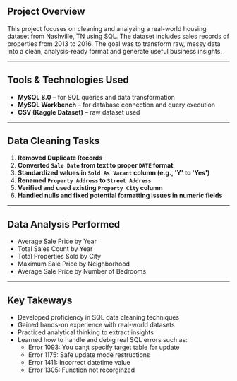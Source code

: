 ## Project Overview
This project focuses on cleaning and analyzing a real-world housing dataset from Nashville, TN using SQL. The dataset includes sales records of properties from 2013 to 2016. The goal was to transform raw, messy data into a clean, analysis-ready format and generate useful business insights.

---

## Tools & Technologies Used
- **MySQL 8.0** – for SQL queries and data transformation
- **MySQL Workbench** – for database connection and query execution
- **CSV (Kaggle Dataset)** – raw dataset used

---

## Data Cleaning Tasks
1. **Removed Duplicate Records**
2. **Converted `Sale Date` from text to proper `DATE` format**
3. **Standardized values in `Sold As Vacant` column (e.g., 'Y' to 'Yes')**
4. **Renamed `Property Address` to `Street Address`**
5. **Verified and used existing `Property City` column**
6. **Handled nulls and fixed potential formatting issues in numeric fields**

---

## Data Analysis Performed
- Average Sale Price by Year
- Total Sales Count by Year
- Total Properties Sold by City
- Maximum Sale Price by Neighborhood
- Average Sale Price by Number of Bedrooms

---

## Key Takeways
- Developed proficiency in SQL data cleaning techniques
- Gained hands-on experience with real-world datasets
- Practiced analytical thinking to extract insights
- Learned how to handle and debig real SQL errors such as:
    - Error 1093: You can;t specify target table for update
    - Error 1175: Safe update mode restructions
    - Error 1411: Incorrect datetime value
    - Error 1305: Function not recorginzed
